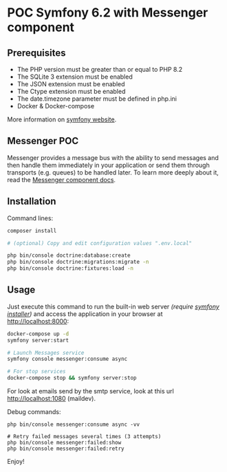 # POC Symfony 6.2 with Messenger component
## Prerequisites

* The PHP version must be greater than or equal to PHP 8.2
* The SQLite 3 extension must be enabled
* The JSON extension must be enabled
* The Ctype extension must be enabled
* The date.timezone parameter must be defined in php.ini
* Docker & Docker-compose

More information on [symfony website](https://symfony.com/doc/6.2/reference/requirements.html).

## Messenger POC
Messenger provides a message bus with the ability to send messages and then handle them immediately in your application or send them through transports (e.g. queues) to be handled later. To learn more deeply about it, read the [Messenger component docs](https://symfony.com/doc/6.2/messenger.htmlcomponents/messenger.html).


## Installation
Command lines:

```bash
composer install

# (optional) Copy and edit configuration values ".env.local"

php bin/console doctrine:database:create
php bin/console doctrine:migrations:migrate -n
php bin/console doctrine:fixtures:load -n
```


## Usage
Just execute this command to run the built-in web server _(require [symfony installer](https://symfony.com/download))_ and access the application in your browser at <http://localhost:8000>:

```bash
docker-compose up -d
symfony server:start

# Launch Messages service
symfony console messenger:consume async

# For stop services
docker-compose stop && symfony server:stop
```

For look at emails send by the smtp service, look at this url <http://localhost:1080> (maildev).

Debug commands:

```shell
php bin/console messenger:consume async -vv

# Retry failed messages several times (3 attempts)
php bin/console messenger:failed:show
php bin/console messenger:failed:retry
```

Enjoy!